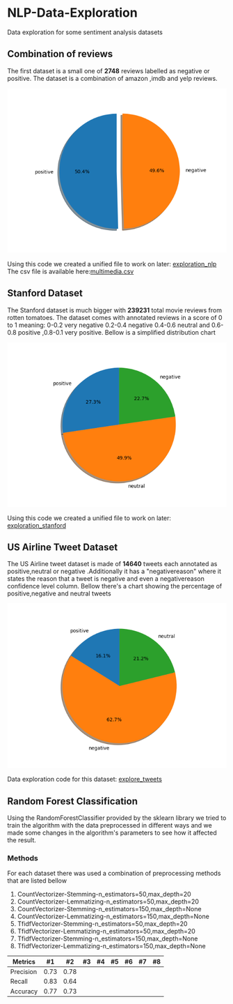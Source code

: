 # NLP-Data-Exploration

Data exploration for some sentiment analysis datasets

## Combination of reviews

The first dataset is a small one of **2748** reviews labelled as negative or positive.
The dataset is a combination of amazon ,imdb and yelp reviews.

![pie chart](/datasets/Combination/combination_pie_chart.png "Label distribution")

Using this code we created a unified file to work on later: [exploration_nlp](https://github.com/fabianhoegger/NLP-Data-Exploration/exploration_nlp.py)
The csv file is available here:[multimedia.csv](https://github.com/fabianhoegger/NLP-Data-Exploration/tree/main/datasets/Combination)

## Stanford Dataset

The Stanford dataset is much bigger with **239231** total movie reviews from rotten tomatoes.
The dataset comes with annotated reviews in a score of 0 to 1 meaning:
0-0.2 very negative  0.2-0.4 negative 0.4-0.6 neutral and 0.6-0.8 positive ,0.8-0.1 very positive.
Bellow is a simplified distribution chart

![pie chart 2](/datasets/stanfordSentimentTreebank/standford_pie_neutral.png "Label distribution")

Using this code we created a unified file to work on later: [exploration_stanford](https://github.com/fabianhoegger/NLP-Data-Exploration/exploration_stanford.py)

## US Airline Tweet Dataset

The US Airline tweet dataset is made of **14640** tweets each annotated as positive,neutral or negative .Additionally it has a "negativereason" where it states the reason that a tweet is negative and even a negativereason confidence level column.
Bellow there's a chart showing the percentage of positive,negative and neutral tweets

![tweet chart ](/datasets/USairline/pie_chart.png "Label distribution")

Data exploration code for this dataset: [explore_tweets](https://github.com/fabianhoegger/NLP-Data-Exploration/explore_tweets.py)


## Random Forest Classification

Using the RandomForestClassifier provided by the sklearn library we tried to train the algorithm with the data preprocessed in different ways and we made some changes in the algorithm's parameters to see how it affected the result.


### Methods

For each dataset there was used a combination of preprocessing methods that are listed bellow

1. CountVectorizer-Stemming-n_estimators=50,max_depth=20
2. CountVectorizer-Lemmatizing-n_estimators=50,max_depth=20
3. CountVectorizer-Stemming-n_estimators=150,max_depth=None
4. CountVectorizer-Lemmatizing-n_estimators=150,max_depth=None
5. TfidfVectorizer-Stemming-n_estimators=50,max_depth=20
6. TfidfVectorizer-Lemmatizing-n_estimators=50,max_depth=20
7. TfidfVectorizer-Stemming-n_estimators=150,max_depth=None
8. TfidfVectorizer-Lemmatizing-n_estimators=150,max_depth=None

Metrics   | #1   | #2   | #3 | #4 | #5 | #6 | #7 | #8 |
--------- | --   | --   | -- | -- | -- | -- | -- | -- |
Precision | 0.73 | 0.78 |    |    |    |    |    |    |
Recall    | 0.83 | 0.64 |    |    |    |    |    |    |
Accuracy  | 0.77 | 0.73 |    |    |    |    |    |    |
